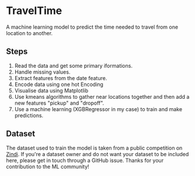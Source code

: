 # TravelTime
A machine learning model to predict the time needed to travel from one location to another.

## Steps
1.  Read the data and get some primary iformations.
2.  Handle missing values.
3.  Extract features from the date feature.
4.  Encode data using one hot Encoding
5.  Visualise data using Matplotlib
6.  Use kmeans algorithms to gather near locations together and then add a new features "pickup" and "dropoff".
7.  Use a machine learning (XGBRegressor in my case) to train and make predictions.


## Dataset
The dataset used to train the model is taken from a public competition on [Zindi](https://zindi.africa/).
If you're a dataset owner and do not want your dataset to be included here, please get in touch through a GitHub issue. Thanks for your contribution to the ML community!
